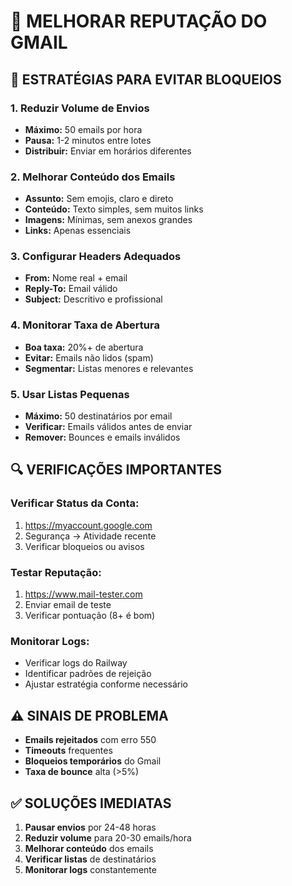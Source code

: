 # 📧 MELHORAR REPUTAÇÃO DO GMAIL

## 🎯 ESTRATÉGIAS PARA EVITAR BLOQUEIOS

### 1. Reduzir Volume de Envios
- **Máximo:** 50 emails por hora
- **Pausa:** 1-2 minutos entre lotes
- **Distribuir:** Enviar em horários diferentes

### 2. Melhorar Conteúdo dos Emails
- **Assunto:** Sem emojis, claro e direto
- **Conteúdo:** Texto simples, sem muitos links
- **Imagens:** Mínimas, sem anexos grandes
- **Links:** Apenas essenciais

### 3. Configurar Headers Adequados
- **From:** Nome real + email
- **Reply-To:** Email válido
- **Subject:** Descritivo e profissional

### 4. Monitorar Taxa de Abertura
- **Boa taxa:** 20%+ de abertura
- **Evitar:** Emails não lidos (spam)
- **Segmentar:** Listas menores e relevantes

### 5. Usar Listas Pequenas
- **Máximo:** 50 destinatários por email
- **Verificar:** Emails válidos antes de enviar
- **Remover:** Bounces e emails inválidos

## 🔍 VERIFICAÇÕES IMPORTANTES

### Verificar Status da Conta:
1. https://myaccount.google.com
2. Segurança → Atividade recente
3. Verificar bloqueios ou avisos

### Testar Reputação:
1. https://www.mail-tester.com
2. Enviar email de teste
3. Verificar pontuação (8+ é bom)

### Monitorar Logs:
- Verificar logs do Railway
- Identificar padrões de rejeição
- Ajustar estratégia conforme necessário

## ⚠️ SINAIS DE PROBLEMA

- **Emails rejeitados** com erro 550
- **Timeouts** frequentes
- **Bloqueios temporários** do Gmail
- **Taxa de bounce** alta (>5%)

## ✅ SOLUÇÕES IMEDIATAS

1. **Pausar envios** por 24-48 horas
2. **Reduzir volume** para 20-30 emails/hora
3. **Melhorar conteúdo** dos emails
4. **Verificar listas** de destinatários
5. **Monitorar logs** constantemente
